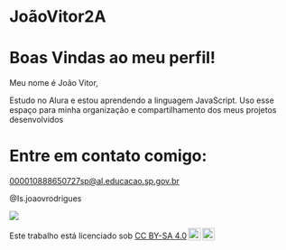 # JoãoVitor2A

# Boas Vindas ao meu perfil!

Meu nome é João Vitor,

Estudo no Alura e estou aprendendo a linguagem JavaScript.
Uso esse espaço para minha organização e compartilhamento dos meus projetos desenvolvidos

# Entre em contato comigo:

000010888650727sp@al.educacao.sp.gov.br

@Is.joaovrodrigues

![](https://i.giphy.com/media/v1.Y2lkPTc5MGI3NjExNXVqbThubHEzcGt2c2owMjE5ODJlcWQ4amJnYXp0aG00cWFrcG1nYiZlcD12MV9pbnRlcm5hbF9naWZfYnlfaWQmY3Q9Zw/UO5elnTqo4vSg/giphy.gif)

<p xmlns:cc="http://creativecommons.org/ns#" >Este trabalho está licenciado sob <a href="https://creativecommons.org/licenses/by-sa/4.0/?ref=chooser-v1" target="_blank" rel="license noopener noreferrer" style="display:inline-block;">CC BY-SA 4.0<img style="height:22px!important;margin-left:3px;vertical-align:text-bottom;" src="https://mirrors.creativecommons.org/presskit/icons/cc.svg?ref=chooser-v1" alt=""><img style="height:22px!important;margin-left:3px;vertical-align:text-bottom;" src="https://mirrors.creativecommons.org/presskit/icons/by.svg?ref=chooser-v1" alt=""><img style="altura:22px!importante;margem-esquerda:3px;alinhamento-vertical:texto-inferior;" src="https://mirrors.creativecommons.org/presskit/icons/sa.svg?ref=chooser-v1" alt=""></a></p>
